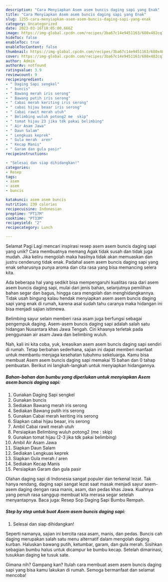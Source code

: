 ```yaml
---
description: "Cara Menyiapkan Asem asem buncis daging sapi yang Enak"
title: "Cara Menyiapkan Asem asem buncis daging sapi yang Enak"
slug: 1255-cara-menyiapkan-asem-asem-buncis-daging-sapi-yang-enak
category: Uncategorized
date: 2023-03-16T18:05:00.666Z
image: https://img-global.cpcdn.com/recipes/3ba67c14e9451163/680x482cq70/asem-asem-buncis-daging-sapi-foto-resep-utama.jpg
hideToc: false
enableToc: true
enableTocContent: false
thumbnail: https://img-global.cpcdn.com/recipes/3ba67c14e9451163/680x482cq70/asem-asem-buncis-daging-sapi-foto-resep-utama.jpg
cover: https://img-global.cpcdn.com/recipes/3ba67c14e9451163/680x482cq70/asem-asem-buncis-daging-sapi-foto-resep-utama.jpg
author: Admin
authorAv: notfound
ratingvalue: 3.9
reviewcount: 9
recipeingredient:
- " Daging Sapi sengkel"
- " buncis"
- " Bawang merah iris serong"
- " Bawang putih iris serong"
- " Cabai merah keriting iris serong"
- " cabai hijau beaar iris serong"
- " Cabai rawit merah utuh"
- " Belimbing wuluh potong2 me  skip"
- " tomat hijau 23 jika tdk pakai belimbing"
- " Air Asam Jawa"
- " Daun Salam"
- " Lengkuas keprek"
- " Gula merah  aren"
- " Kecap Manis"
- " Garam dan gula pasir"
recipeinstructions:

- "Selesai dan siap dihidangkan!"
categories:
- Resep
tags:
- asem
- asem
- buncis

katakunci: asem asem buncis 
nutrition: 239 calories
recipecuisine: Indonesian
preptime: "PT17M"
cooktime: "PT33M"
recipeyield: "2"
recipecategory: Lunch

---
```



Selamat Pagi Lagi mencari inspirasi resep asem asem buncis daging sapi yang unik? Cara membuatnya memang Agak tidak susah dan tidak juga mudah. Jika keliru mengolah maka hasilnya tidak akan memuaskan dan justru cenderung tidak enak. Padahal asem asem buncis daging sapi yang enak seharusnya punya aroma dan cita rasa yang bisa memancing selera kita.


Ada beberapa hal yang sedikit bisa mempengaruhi kualitas rasa dari asem asem buncis daging sapi, mulai dari jenis bahan, selanjutnya pemilihan bahan segar dan bagus, hingga cara mengolah dan menghidangkannya. Tidak usah bingung kalau hendak menyiapkan asem asem buncis daging sapi yang enak di rumah, karena asal sudah tahu caranya maka hidangan ini bisa menjadi sajian istimewa.

Belimbing sayur selain memberi rasa asam juga berfungsi sebagai pengempuk daging. Asem-asem buncis daging sapi adalah salah satu hidangan Nusantara khas Jawa Tengah. Ciri khasnya terletak pada penggunaan air asam Jawa dan belimbing wuluh.


Nah, kali ini kita coba, yuk, kreasikan asem asem buncis daging sapi sendiri di rumah. Tetap berbahan sederhana, sajian ini dapat memberi manfaat untuk membantu menjaga kesehatan tubuhmu sekeluarga. Kamu bisa membuat Asem asem buncis daging sapi memakai 15 bahan dan 0 tahap pembuatan. Berikut ini langkah-langkah untuk menyiapkan hidangannya.

<!--inarticleads1-->

##### Bahan-bahan dan bumbu yang diperlukan untuk menyiapkan Asem asem buncis daging sapi:

1. Gunakan  Daging Sapi sengkel
1. Gunakan  buncis
1. Sediakan  Bawang merah iris serong
1. Sediakan  Bawang putih iris serong
1. Gunakan  Cabai merah keriting iris serong
1. Siapkan  cabai hijau beaar, iris serong
1. Ambil  Cabai rawit merah utuh
1. Persiapkan  Belimbing wuluh potong2 (me : skip)
1. Gunakan  tomat hijau (2-3 jika tdk pakai belimbing)
1. Ambil  Air Asam Jawa
1. Siapkan  Daun Salam
1. Sediakan  Lengkuas keprek
1. Siapkan  Gula merah / aren
1. Sediakan  Kecap Manis
1. Persiapkan  Garam dan gula pasir


Olahan daging sapi di Indonesia sangat populer dan terkenal lezat. Tak hanya rendang, daging sapi sangat lezat saat masak menjadi sayur asem-asem daging dengan rasa manis, asam, dan pedas khas Jawa. Kuahnya yang penuh rasa sanggup membuat kita merasa segar setelah menyantapnya. Baca juga: Resep Sop Daging Sapi Bumbu Rempah. 

<!--inarticleads2-->

##### Step by step untuk buat Asem asem buncis daging sapi:


1. Selesai dan siap dihidangkan!

Seperti namanya, sajian ini bercita rasa asam, manis, dan pedas. Buncis cah daging merupakan salah satu menu alternatif dalam mengolah daging kurban. Haluskan bawang putih, ketumbar, garam, dan gula merah. Sisihkan sebagian bumbu halus untuk dicampur ke bumbu kecap. Setelah dimarinasi, tusukkan daging ke tusuk sate. 

Gimana nih? Gampang kan? Itulah cara membuat asem asem buncis daging sapi yang bisa kamu lakukan di rumah. Semoga bermanfaat dan selamat mencoba!
